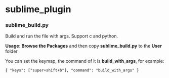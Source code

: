# sublime_plugin

### sublime_build.py

Build and run the file with args. Support c and python.

**Usage**: **Browse the Packages** and then copy **sublime_build.py** to the **User** folder

You can set the keymap, the command of it is **build_with_args**, for example: 

`{ "keys": ["super+shift+b"], "command": "build_with_args" }`

